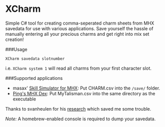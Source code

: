 # XCharm
Simple C# tool for creating comma-seperated charm sheets from MHX savedata for use with various applications.
Save yourself the hassle of manually entering all your precious charms and get right into mix set creation!

###Usage
```
XCharm savedata slotnumber
```

i.e. `XCharm system 1` will read all charms from your first character slot.

###Supported applications
* masax' [Skill Simulator for MHX](http://www.geocities.jp/masax_mh/mhx/): Put CHARM.csv into the `/save/` folder.
* [Ping's MHX Dex](https://www.facebook.com/PingsDex/): Put MyTalisman.csv into the same directory as the executable

Thanks to svanheulen for his [research](https://github.com/svanheulen/mhff/wiki/MHX-system-Format) which saved me some trouble.

*Note:* A homebrew-enabled console is required to dump your savedata.